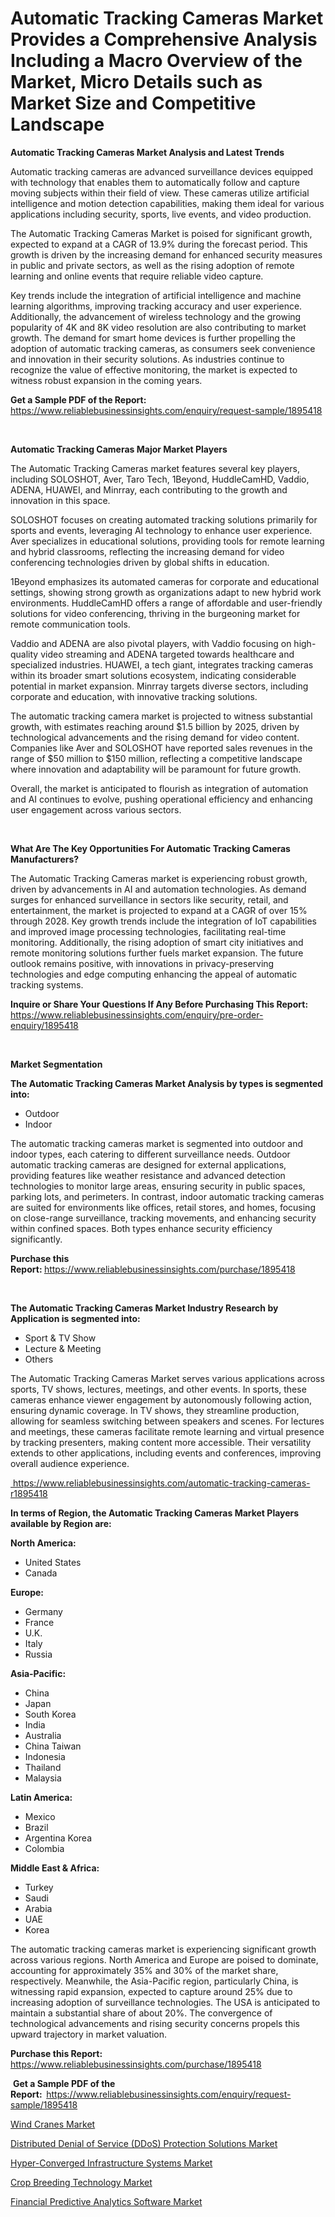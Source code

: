 <p><h1>Automatic Tracking Cameras Market Provides a Comprehensive Analysis Including a Macro Overview of the Market, Micro Details such as Market Size and Competitive Landscape</h1></p><p><strong>Automatic Tracking Cameras Market Analysis and Latest Trends</strong></p>
<p><p>Automatic tracking cameras are advanced surveillance devices equipped with technology that enables them to automatically follow and capture moving subjects within their field of view. These cameras utilize artificial intelligence and motion detection capabilities, making them ideal for various applications including security, sports, live events, and video production.</p><p>The Automatic Tracking Cameras Market is poised for significant growth, expected to expand at a CAGR of 13.9% during the forecast period. This growth is driven by the increasing demand for enhanced security measures in public and private sectors, as well as the rising adoption of remote learning and online events that require reliable video capture. </p><p>Key trends include the integration of artificial intelligence and machine learning algorithms, improving tracking accuracy and user experience. Additionally, the advancement of wireless technology and the growing popularity of 4K and 8K video resolution are also contributing to market growth. The demand for smart home devices is further propelling the adoption of automatic tracking cameras, as consumers seek convenience and innovation in their security solutions. As industries continue to recognize the value of effective monitoring, the market is expected to witness robust expansion in the coming years.</p></p>
<p><strong>Get a Sample PDF of the Report:&nbsp;</strong> <a href="https://www.reliablebusinessinsights.com/enquiry/request-sample/1895418?utm_campaign=1091&utm_medium=2&utm_source=Github&utm_content=ia&utm_term=28032025&utm_id=automatic-tracking-cameras">https://www.reliablebusinessinsights.com/enquiry/request-sample/1895418</a></p>
<p>&nbsp;</p>
<p><strong>Automatic Tracking Cameras Major Market Players</strong></p>
<p><p>The Automatic Tracking Cameras market features several key players, including SOLOSHOT, Aver, Taro Tech, 1Beyond, HuddleCamHD, Vaddio, ADENA, HUAWEI, and Minrray, each contributing to the growth and innovation in this space. </p><p>SOLOSHOT focuses on creating automated tracking solutions primarily for sports and events, leveraging AI technology to enhance user experience. Aver specializes in educational solutions, providing tools for remote learning and hybrid classrooms, reflecting the increasing demand for video conferencing technologies driven by global shifts in education. </p><p>1Beyond emphasizes its automated cameras for corporate and educational settings, showing strong growth as organizations adapt to new hybrid work environments. HuddleCamHD offers a range of affordable and user-friendly solutions for video conferencing, thriving in the burgeoning market for remote communication tools. </p><p>Vaddio and ADENA are also pivotal players, with Vaddio focusing on high-quality video streaming and ADENA targeted towards healthcare and specialized industries. HUAWEI, a tech giant, integrates tracking cameras within its broader smart solutions ecosystem, indicating considerable potential in market expansion. Minrray targets diverse sectors, including corporate and education, with innovative tracking solutions.</p><p>The automatic tracking camera market is projected to witness substantial growth, with estimates reaching around $1.5 billion by 2025, driven by technological advancements and the rising demand for video content. Companies like Aver and SOLOSHOT have reported sales revenues in the range of $50 million to $150 million, reflecting a competitive landscape where innovation and adaptability will be paramount for future growth. </p><p>Overall, the market is anticipated to flourish as integration of automation and AI continues to evolve, pushing operational efficiency and enhancing user engagement across various sectors.</p></p>
<p>&nbsp;</p>
<p><strong>What Are The Key Opportunities For Automatic Tracking Cameras Manufacturers?</strong></p>
<p><p>The Automatic Tracking Cameras market is experiencing robust growth, driven by advancements in AI and automation technologies. As demand surges for enhanced surveillance in sectors like security, retail, and entertainment, the market is projected to expand at a CAGR of over 15% through 2028. Key growth trends include the integration of IoT capabilities and improved image processing technologies, facilitating real-time monitoring. Additionally, the rising adoption of smart city initiatives and remote monitoring solutions further fuels market expansion. The future outlook remains positive, with innovations in privacy-preserving technologies and edge computing enhancing the appeal of automatic tracking systems.</p></p>
<p><strong>Inquire or Share Your Questions If Any Before Purchasing This Report:</strong> <a href="https://www.reliablebusinessinsights.com/enquiry/pre-order-enquiry/1895418?utm_campaign=1091&utm_medium=2&utm_source=Github&utm_content=ia&utm_term=28032025&utm_id=automatic-tracking-cameras">https://www.reliablebusinessinsights.com/enquiry/pre-order-enquiry/1895418</a></p>
<p>&nbsp;</p>
<p><strong>Market Segmentation</strong></p>
<p><strong>The Automatic Tracking Cameras Market Analysis by types is segmented into:</strong></p>
<p><ul><li>Outdoor</li><li>Indoor</li></ul></p>
<p><p>The automatic tracking cameras market is segmented into outdoor and indoor types, each catering to different surveillance needs. Outdoor automatic tracking cameras are designed for external applications, providing features like weather resistance and advanced detection technologies to monitor large areas, ensuring security in public spaces, parking lots, and perimeters. In contrast, indoor automatic tracking cameras are suited for environments like offices, retail stores, and homes, focusing on close-range surveillance, tracking movements, and enhancing security within confined spaces. Both types enhance security efficiency significantly.</p></p>
<p><strong>Purchase this Report:&nbsp;</strong><a href="https://www.reliablebusinessinsights.com/purchase/1895418?utm_campaign=1091&utm_medium=2&utm_source=Github&utm_content=ia&utm_term=28032025&utm_id=automatic-tracking-cameras">https://www.reliablebusinessinsights.com/purchase/1895418</a></p>
<p>&nbsp;</p>
<p><strong>The Automatic Tracking Cameras Market Industry Research by Application is segmented into:</strong></p>
<p><ul><li>Sport & TV Show</li><li>Lecture & Meeting</li><li>Others</li></ul></p>
<p><p>The Automatic Tracking Cameras Market serves various applications across sports, TV shows, lectures, meetings, and other events. In sports, these cameras enhance viewer engagement by autonomously following action, ensuring dynamic coverage. In TV shows, they streamline production, allowing for seamless switching between speakers and scenes. For lectures and meetings, these cameras facilitate remote learning and virtual presence by tracking presenters, making content more accessible. Their versatility extends to other applications, including events and conferences, improving overall audience experience.</p></p>
<p><a href="https://www.reliablebusinessinsights.com/automatic-tracking-cameras-r1895418?utm_campaign=1091&utm_medium=2&utm_source=Github&utm_content=ia&utm_term=28032025&utm_id=automatic-tracking-cameras">&nbsp;https://www.reliablebusinessinsights.com/automatic-tracking-cameras-r1895418</a></p>
<p><strong>In terms of Region, the Automatic Tracking Cameras Market Players available by Region are:</strong></p>
<p>
    <p> <strong> North America: </strong>
        <ul>
            <li>United States</li>
            <li>Canada</li>
        </ul>
        </p> 
    <p> <strong> Europe: </strong>
        <ul>
            <li>Germany</li>
            <li>France</li>
            <li>U.K.</li>
            <li>Italy</li>
            <li>Russia</li>
        </ul>
        </p> 
    <p> <strong> Asia-Pacific: </strong>
        <ul>
            <li>China</li>
            <li>Japan</li>
            <li>South Korea</li>
            <li>India</li>
            <li>Australia</li>
            <li>China Taiwan</li>
            <li>Indonesia</li>
            <li>Thailand</li>
            <li>Malaysia</li>
        </ul>
        </p> 
    <p> <strong> Latin America: </strong>
        <ul>
            <li>Mexico</li>
            <li>Brazil</li>
            <li>Argentina Korea</li>
            <li>Colombia</li>
        </ul>
        </p> 
    <p> <strong> Middle East & Africa: </strong>
        <ul>
            <li>Turkey</li>
            <li>Saudi</li>
            <li>Arabia</li>
            <li>UAE</li>
            <li>Korea</li>
        </ul>
    </p>
    </p>
<p><p>The automatic tracking cameras market is experiencing significant growth across various regions. North America and Europe are poised to dominate, accounting for approximately 35% and 30% of the market share, respectively. Meanwhile, the Asia-Pacific region, particularly China, is witnessing rapid expansion, expected to capture around 25% due to increasing adoption of surveillance technologies. The USA is anticipated to maintain a substantial share of about 20%. The convergence of technological advancements and rising security concerns propels this upward trajectory in market valuation.</p></p>
<p><strong>Purchase this Report: </strong><a href="https://www.reliablebusinessinsights.com/purchase/1895418?utm_campaign=1091&utm_medium=2&utm_source=Github&utm_content=ia&utm_term=28032025&utm_id=automatic-tracking-cameras">https://www.reliablebusinessinsights.com/purchase/1895418</a></p>
<p>&nbsp;<strong>Get a Sample PDF of the Report:&nbsp;&nbsp;</strong><a href="https://www.reliablebusinessinsights.com/enquiry/request-sample/1895418?utm_campaign=1091&utm_medium=2&utm_source=Github&utm_content=ia&utm_term=28032025&utm_id=automatic-tracking-cameras">https://www.reliablebusinessinsights.com/enquiry/request-sample/1895418</a></p>
<p><strong></strong></p>
<p><p><a href="https://github.com/paullsiskec4/Market-Research-Report-List-1/blob/main/wind-cranes-market.md?utm_campaign=1091&utm_medium=2&utm_source=Github&utm_content=ia&utm_term=28032025&utm_id=automatic-tracking-cameras">Wind Cranes Market</a></p><p><a href="https://github.com/hurstsaqibyl/Market-Research-Report-List-1/blob/main/distributed-denial-of-service-ddos-protection-solutions-market.md?utm_campaign=1091&utm_medium=2&utm_source=Github&utm_content=ia&utm_term=28032025&utm_id=automatic-tracking-cameras">Distributed Denial of Service (DDoS) Protection Solutions Market</a></p><p><a href="https://github.com/altafvaraswj/Market-Research-Report-List-1/blob/main/hyper-converged-infrastructure-systems-market.md?utm_campaign=1091&utm_medium=2&utm_source=Github&utm_content=ia&utm_term=28032025&utm_id=automatic-tracking-cameras">Hyper-Converged Infrastructure Systems Market</a></p><p><a href="https://github.com/roehrtizonov/Market-Research-Report-List-1/blob/main/crop-breeding-technology-market.md?utm_campaign=1091&utm_medium=2&utm_source=Github&utm_content=ia&utm_term=28032025&utm_id=automatic-tracking-cameras">Crop Breeding Technology Market</a></p><p><a href="https://github.com/sgroitrieu7f/Market-Research-Report-List-1/blob/main/financial-predictive-analytics-software-market.md?utm_campaign=1091&utm_medium=2&utm_source=Github&utm_content=ia&utm_term=28032025&utm_id=automatic-tracking-cameras">Financial Predictive Analytics Software Market</a></p></p>